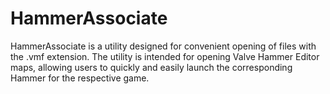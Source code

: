# HammerAssociate
HammerAssociate is a utility designed for convenient opening of files with the .vmf extension. The utility is intended for opening Valve Hammer Editor maps, allowing users to quickly and easily launch the corresponding Hammer for the respective game.
